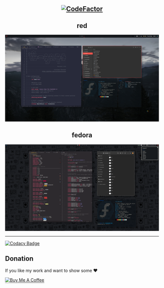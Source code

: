 <h2 align="center">
    <a href="https://www.codefactor.io/repository/github/cristianovitorino/dotfiles"><img src="https://www.codefactor.io/repository/github/cristianovitorino/dotfiles/badge" alt="CodeFactor" /></a>
</h2>

<h2 align="center">
    red
</h2>

<p align="center">
    <img src="https://raw.githubusercontent.com/cristianovitorino/dotfiles/master/red.png"
    alt="Screenshot"/>
</p>

<h2 align="center">
    fedora
</h2>

<p align="center">
    <img src="https://raw.githubusercontent.com/cristianovitorino/dotfiles/master/fedora.png"
    alt="Screenshot 2"/>
</p>

---

[![Codacy Badge](https://api.codacy.com/project/badge/Grade/44e9ccf8f3de4c29b2a60642a2cdcc6f)](https://app.codacy.com/manual/cristianovitorino/dotfiles?utm_source=github.com&utm_medium=referral&utm_content=cristianovitorino/dotfiles&utm_campaign=Badge_Grade_Dashboard)

## Donation
If you like my work and want to show some :heart:

<a href="https://www.buymeacoffee.com/cristianovitorino" target="_blank"><img src="https://www.buymeacoffee.com/assets/img/custom_images/orange_img.png" alt="Buy Me A Coffee" style="height: 41px !important;width: 174px !important;box-shadow: 0px 3px 2px 0px rgba(190, 190, 190, 0.5) !important;-webkit-box-shadow: 0px 3px 2px 0px rgba(190, 190, 190, 0.5) !important;" ></a>
